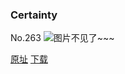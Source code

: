 ### Certainty
No.263
![图片不见了~~~](https://imgs.xkcd.com/comics/certainty.png)

[原址](https://xkcd.com//263) [下载](https://imgs.xkcd.com/comics/certainty.png)

